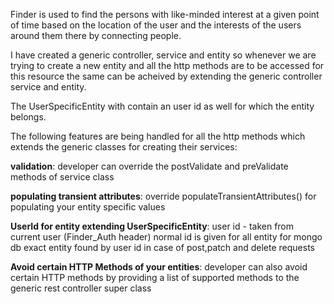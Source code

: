 Finder is used to find the persons with like-minded interest at a given 
point of time based on the location of the user and the interests of the users 
around them there by connecting people.

I have created a generic controller, service and entity so whenever we are trying
to create a new entity and all the http methods are to be accessed for this 
resource the same can be acheived by extending the generic controller service 
and entity.

The UserSpecificEntity with contain an user id as well for which the entity
belongs.

The following features are being handled for all the http methods which extends 
the generic classes for creating their services:

**validation**:
    developer can override the postValidate and preValidate methods of 
        service class

**populating transient attributes**:
    override populateTransientAttributes() for populating your entity specific 
        values

**UserId for entity extending UserSpecificEntity**:
    user id - taken from current user (Finder_Auth header)
    normal id is given for all entity for mongo db
    exact entity found by user id in case of post,patch and delete requests

**Avoid certain HTTP Methods of your entities**:
    developer can also avoid certain HTTP methods by providing a list of supported 
        methods to the generic rest controller super class
